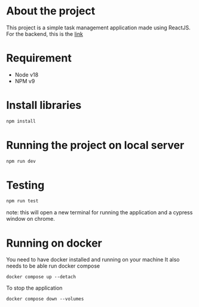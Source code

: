 # About the project
This project is a simple task management application made using ReactJS.
For the backend, this is the [link](https://github.com/ckw28502/taskflare-expressjs)

# Requirement
- Node v18
- NPM v9

# Install libraries
```bash
npm install
```

# Running the project on local server
```bash
npm run dev
````
# Testing
```bash
npm run test
```
note: this will open a new terminal for running the application and a cypress window on chrome.

# Running on docker
You need to have docker installed and running on your machine
It also needs to be able run docker compose
```
docker compose up --detach
```

To stop the application
```
docker compose down --volumes
```
